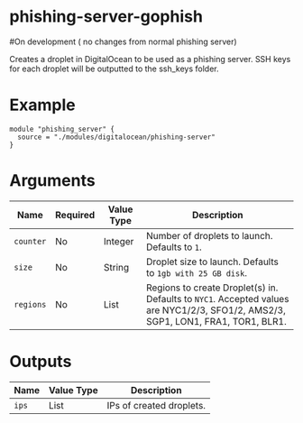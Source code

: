 # phishing-server-gophish

#On development ( no changes from normal phishing server)

Creates a droplet in DigitalOcean to be used as a phishing server. SSH keys for each droplet will be outputted to the ssh_keys folder.

# Example

```hcl
module "phishing_server" {
  source = "./modules/digitalocean/phishing-server"
}
```

# Arguments

| Name                      | Required | Value Type | Description
|---------------------------| -------- | ---------- | -----------
|`counter`                    | No       | Integer    | Number of droplets to launch. Defaults to `1`.
|`size`                     | No       | String     | Droplet size to launch. Defaults to `1gb with 25 GB disk`.
|`regions`                  | No       | List       | Regions to create Droplet(s) in. Defaults to `NYC1`. Accepted values are NYC1/2/3, SFO1/2, AMS2/3, SGP1, LON1, FRA1, TOR1, BLR1.

# Outputs

| Name                      | Value Type | Description
|---------------------------| ---------- | -----------
|`ips`                      | List       | IPs of created droplets.
